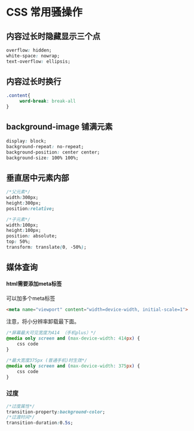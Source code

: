 # CSS 常用骚操作

## 内容过长时隐藏显示三个点

```css
overflow: hidden;
white-space: nowrap;
text-overflow: ellipsis;
```



## 内容过长时换行

```css
.content{
     word-break: break-all
}
```





## background-image 铺满元素

```css
display: block;
background-repeat: no-repeat;
background-position: center center;
background-size: 100% 100%;
```





## 垂直居中元素内部

```css
/*父元素*/
width:300px;
height:300px;
position:relative;
```



```css
/*子元素*/
width:100px;
height:100px;
position: absolute;
top: 50%;
transform: translate(0, -50%);
```



## 媒体查询

#### html需要添加meta标签

可以加多个meta标签

```html
<meta name="viewport" content="width=device-width, initial-scale=1">
```



注意，将小分辨率卸载最下面。

```css
/*屏幕最大可见宽度为414 （手机plus）*/
@media only screen and (max-device-width: 414px) {
    css code
}

/*最大宽度375px (普通手机)时生效*/
@media only screen and (max-device-width: 375px) {
    css code
}
```



### 过度

```css
/*过度属性*/
transition-property:background-color;
/*过渡时间*/
transition-duration:0.5s;
```

